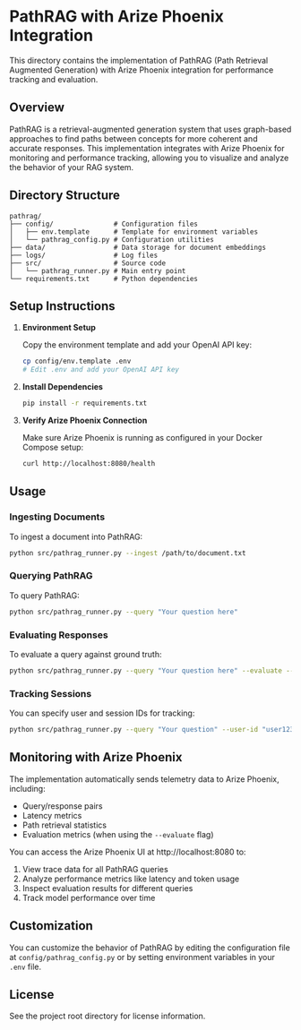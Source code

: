 # PathRAG with Arize Phoenix Integration

This directory contains the implementation of PathRAG (Path Retrieval Augmented Generation) with Arize Phoenix integration for performance tracking and evaluation.

## Overview

PathRAG is a retrieval-augmented generation system that uses graph-based approaches to find paths between concepts for more coherent and accurate responses. This implementation integrates with Arize Phoenix for monitoring and performance tracking, allowing you to visualize and analyze the behavior of your RAG system.

## Directory Structure

```
pathrag/
├── config/               # Configuration files
│   ├── env.template      # Template for environment variables
│   └── pathrag_config.py # Configuration utilities
├── data/                 # Data storage for document embeddings
├── logs/                 # Log files
├── src/                  # Source code
│   └── pathrag_runner.py # Main entry point
└── requirements.txt      # Python dependencies
```

## Setup Instructions

1. **Environment Setup**

   Copy the environment template and add your OpenAI API key:

   ```bash
   cp config/env.template .env
   # Edit .env and add your OpenAI API key
   ```

2. **Install Dependencies**

   ```bash
   pip install -r requirements.txt
   ```

3. **Verify Arize Phoenix Connection**

   Make sure Arize Phoenix is running as configured in your Docker Compose setup:

   ```bash
   curl http://localhost:8080/health
   ```

## Usage

### Ingesting Documents

To ingest a document into PathRAG:

```bash
python src/pathrag_runner.py --ingest /path/to/document.txt
```

### Querying PathRAG

To query PathRAG:

```bash
python src/pathrag_runner.py --query "Your question here"
```

### Evaluating Responses

To evaluate a query against ground truth:

```bash
python src/pathrag_runner.py --query "Your question here" --evaluate --ground-truth "The expected answer"
```

### Tracking Sessions

You can specify user and session IDs for tracking:

```bash
python src/pathrag_runner.py --query "Your question" --user-id "user123" --session-id "session456"
```

## Monitoring with Arize Phoenix

The implementation automatically sends telemetry data to Arize Phoenix, including:

- Query/response pairs
- Latency metrics
- Path retrieval statistics
- Evaluation metrics (when using the `--evaluate` flag)

You can access the Arize Phoenix UI at http://localhost:8080 to:

1. View trace data for all PathRAG queries
2. Analyze performance metrics like latency and token usage
3. Inspect evaluation results for different queries
4. Track model performance over time

## Customization

You can customize the behavior of PathRAG by editing the configuration file at `config/pathrag_config.py` or by setting environment variables in your `.env` file.

## License

See the project root directory for license information.
